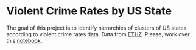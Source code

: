 
# Violent Crime Rates by US State
The goal of this project is to identify hierarchies of clusters of US states according to violent crime rates data. 
Data from [ETHZ](https://stat.ethz.ch/R-manual/R-devel/library/datasets/html/USArrests.html). Please, work over this [notebook](https://colab.research.google.com/github/emmanueliarussi/DataScienceCapstone/blob/master/3_MidtermProjects/ProjectUSA/main.ipynb).


